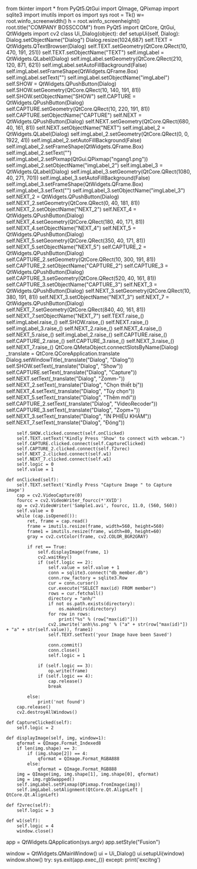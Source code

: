 from tkinter import *
from PyQt5.QtGui import QImage, QPixmap
import sqlite3
import imutils
import os
import sys
root = Tk()
w= root.winfo_screenwidth()
h = root.winfo_screenheight()
root.title("COMPANY BOSSCCOM")
from PyQt5 import QtCore, QtGui, QtWidgets
import cv2
class Ui_Dialog(object):
    def setupUi(self, Dialog):
        Dialog.setObjectName("Dialog")
        Dialog.resize(1024,687)
        self.TEXT = QtWidgets.QTextBrowser(Dialog)
        self.TEXT.setGeometry(QtCore.QRect(10, 470, 191, 251))
        self.TEXT.setObjectName("TEXT")
        self.imgLabel = QtWidgets.QLabel(Dialog)
        self.imgLabel.setGeometry(QtCore.QRect(210, 120, 871, 621))
        self.imgLabel.setAutoFillBackground(False)
        self.imgLabel.setFrameShape(QtWidgets.QFrame.Box)
        self.imgLabel.setText("")
        self.imgLabel.setObjectName("imgLabel")
        self.SHOW = QtWidgets.QPushButton(Dialog)
        self.SHOW.setGeometry(QtCore.QRect(10, 140, 191, 81))
        self.SHOW.setObjectName("SHOW")
        self.CAPTURE = QtWidgets.QPushButton(Dialog)
        self.CAPTURE.setGeometry(QtCore.QRect(10, 220, 191, 81))
        self.CAPTURE.setObjectName("CAPTURE")
        self.NEXT = QtWidgets.QPushButton(Dialog)
        self.NEXT.setGeometry(QtCore.QRect(680, 40, 161, 81))
        self.NEXT.setObjectName("NEXT")
        self.imgLabel_2 = QtWidgets.QLabel(Dialog)
        self.imgLabel_2.setGeometry(QtCore.QRect(0, 0, 1922, 41))
        self.imgLabel_2.setAutoFillBackground(False)
        self.imgLabel_2.setFrameShape(QtWidgets.QFrame.Box)
        self.imgLabel_2.setText("")
        self.imgLabel_2.setPixmap(QtGui.QPixmap("ngang1.png"))
        self.imgLabel_2.setObjectName("imgLabel_2")
        self.imgLabel_3 = QtWidgets.QLabel(Dialog)
        self.imgLabel_3.setGeometry(QtCore.QRect(1080, 40, 271, 701))
        self.imgLabel_3.setAutoFillBackground(False)
        self.imgLabel_3.setFrameShape(QtWidgets.QFrame.Box)
        self.imgLabel_3.setText("")
        self.imgLabel_3.setObjectName("imgLabel_3")
        self.NEXT_2 = QtWidgets.QPushButton(Dialog)
        self.NEXT_2.setGeometry(QtCore.QRect(0, 40, 181, 81))
        self.NEXT_2.setObjectName("NEXT_2")
        self.NEXT_4 = QtWidgets.QPushButton(Dialog)
        self.NEXT_4.setGeometry(QtCore.QRect(180, 40, 171, 81))
        self.NEXT_4.setObjectName("NEXT_4")
        self.NEXT_5 = QtWidgets.QPushButton(Dialog)
        self.NEXT_5.setGeometry(QtCore.QRect(350, 40, 171, 81))
        self.NEXT_5.setObjectName("NEXT_5")
        self.CAPTURE_2 = QtWidgets.QPushButton(Dialog)
        self.CAPTURE_2.setGeometry(QtCore.QRect(10, 300, 191, 81))
        self.CAPTURE_2.setObjectName("CAPTURE_2")
        self.CAPTURE_3 = QtWidgets.QPushButton(Dialog)
        self.CAPTURE_3.setGeometry(QtCore.QRect(520, 40, 161, 81))
        self.CAPTURE_3.setObjectName("CAPTURE_3")
        self.NEXT_3 = QtWidgets.QPushButton(Dialog)
        self.NEXT_3.setGeometry(QtCore.QRect(10, 380, 191, 81))
        self.NEXT_3.setObjectName("NEXT_3")
        self.NEXT_7 = QtWidgets.QPushButton(Dialog)
        self.NEXT_7.setGeometry(QtCore.QRect(840, 40, 161, 81))
        self.NEXT_7.setObjectName("NEXT_7")
        self.TEXT.raise_()
        self.imgLabel.raise_()
        self.SHOW.raise_()
        self.NEXT.raise_()
        self.imgLabel_3.raise_()
        self.NEXT_2.raise_()
        self.NEXT_4.raise_()
        self.NEXT_5.raise_()
        self.imgLabel_2.raise_()
        self.CAPTURE.raise_()
        self.CAPTURE_2.raise_()
        self.CAPTURE_3.raise_()
        self.NEXT_3.raise_()
        self.NEXT_7.raise_()
        QtCore.QMetaObject.connectSlotsByName(Dialog)
        _translate = QtCore.QCoreApplication.translate
        Dialog.setWindowTitle(_translate("Dialog", "Dialog"))
        self.SHOW.setText(_translate("Dialog", "Show"))
        self.CAPTURE.setText(_translate("Dialog", "Capture"))
        self.NEXT.setText(_translate("Dialog", "Zomm-"))
        self.NEXT_2.setText(_translate("Dialog", "Chọn thiết bị"))
        self.NEXT_4.setText(_translate("Dialog", "Tùy chọn"))
        self.NEXT_5.setText(_translate("Dialog", "Thêm mới"))
        self.CAPTURE_2.setText(_translate("Dialog", "VideoRecoder"))
        self.CAPTURE_3.setText(_translate("Dialog", "Zoom+"))
        self.NEXT_3.setText(_translate("Dialog", "IN PHIẾU KHÁM"))
        self.NEXT_7.setText(_translate("Dialog", "Đóng"))

        self.SHOW.clicked.connect(self.onClicked)
        self.TEXT.setText("Kindly Press 'Show' to connect with webcam.")
        self.CAPTURE.clicked.connect(self.CaptureClicked)
        self.CAPTURE_2.clicked.connect(self.f2vrec)
        self.NEXT_2.clicked.connect(self.w1)
        self.NEXT_7.clicked.connect(self.w1)
        self.logic = 0
        self.value = 1

    def onClicked(self):
        self.TEXT.setText('Kindly Press "Capture Image " to Capture image')
        cap = cv2.VideoCapture(0)
        fourcc = cv2.VideoWriter_fourcc(*'XVID')
        op = cv2.VideoWriter('Sample1.avi', fourcc, 11.0, (560, 560))
        self.value = 0
        while (cap.isOpened()):
            ret, frame = cap.read()
            frame = imutils.resize(frame, width=560, height=560)
            frame1 = imutils.resize(frame, width=80, height=60)
            gray = cv2.cvtColor(frame, cv2.COLOR_BGR2GRAY)

            if ret == True:
                self.displayImage(frame, 1)
                cv2.waitKey()
                if (self.logic == 2):
                    self.value = self.value + 1
                    conn = sqlite3.connect("db_member.db")
                    conn.row_factory = sqlite3.Row
                    cur = conn.cursor()
                    cur.execute("SELECT max(id) FROM member")
                    rows = cur.fetchall()
                    directory = "anh/"
                    if not os.path.exists(directory):
                        os.makedirs(directory)
                    for row in rows:
                        print("%s" % (row["max(id)"]))
                    cv2.imwrite('anh\%s.png' % ("a" + str(row["max(id)"]) + "a" + str(self.value)), frame1)
                    self.TEXT.setText('your Image have been Saved')

                    conn.commit()
                    conn.close()
                    self.logic = 1

                if (self.logic == 3):
                    op.write(frame)
                if (self.logic == 4):
                    cap.release()
                    break

            else:
                print('not found')
        cap.release()
        cv2.destroyAllWindows()

    def CaptureClicked(self):
        self.logic = 2

    def displayImage(self, img, window=1):
        qformat = QImage.Format_Indexed8
        if len(img.shape) == 3:
            if (img.shape[2]) == 4:
                qformat = QImage.Format_RGBA888
            else:
                qformat = QImage.Format_RGB888
        img = QImage(img, img.shape[1], img.shape[0], qformat)
        img = img.rgbSwapped()
        self.imgLabel.setPixmap(QPixmap.fromImage(img))
        self.imgLabel.setAlignment(QtCore.Qt.AlignLeft | QtCore.Qt.AlignLeft)

    def f2vrec(self):
        self.logic = 3

    def w1(self):
        self.logic = 4
        window.close()

app = QtWidgets.QApplication(sys.argv)
app.setStyle("Fusion")

window = QtWidgets.QMainWindow()
ui = Ui_Dialog()
ui.setupUi(window)
window.show()
try:
    sys.exit(app.exec_())
except:
    print('excitng')


